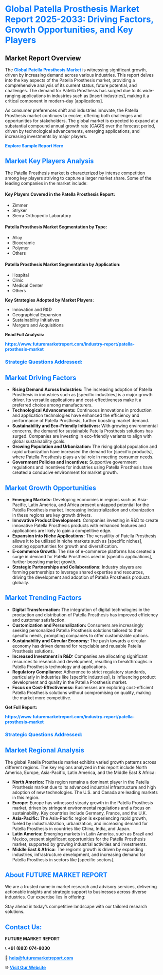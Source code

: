 <h1 style="color: #007BFF;">Global Patella Prosthesis Market Report 2025-2033: Driving Factors, Growth Opportunities, and Key Players</h1>

<section id="overview">
<h2>Market Report Overview</h2>
<p>The <a href="https://www.futuremarketreport.com/industry-report/patella-prosthesis-market" style="color: #007BFF; text-decoration: none;"><strong>Global Patella Prosthesis Market</strong></a> is witnessing significant growth, driven by increasing demand across various industries. This report delves into the key aspects of the Patella Prosthesis market, providing a comprehensive analysis of its current status, future potential, and challenges. The demand for Patella Prosthesis has surged due to its wide-ranging applications in industries such as [insert industries], making it a critical component in modern-day [applications].</p>
<p>As consumer preferences shift and industries innovate, the Patella Prosthesis market continues to evolve, offering both challenges and opportunities for stakeholders. The global market is expected to expand at a substantial compound annual growth rate (CAGR) over the forecast period, driven by technological advancements, emerging applications, and increasing investments by major players.</p>
</section>

<section id="overview">
<p><a href="https://www.futuremarketreport.com/request-sample/reportId=83924" style="color: #007BFF; text-decoration: none;"><strong>Explore Sample Report Here</strong></a></p>
</section>

<section id="key-players">
<h2 style="color: #007BFF;">Market Key Players Analysis</h2>
<p>The Patella Prosthesis market is characterized by intense competition among key players striving to capture a larger market share. Some of the leading companies in the market include:</p>
<h4>Key Players Covered in the Patella Prosthesis Report:</h4>
<ul><li>Zimmer</li><li>Stryker</li><li>Sierra Orthopedic Laboratory</li></ul>
<h4>Patella Prosthesis Market Segmentation by Type:</h4>
<ul><li>Alloy</li><li>Bioceramic</li><li>Polymer</li><li>Others</li></ul>

<h4>Patella Prosthesis Market Segmentation by Application:</h4>
<ul><li>Hospital</li><li>Clinic</li><li>Medical Center</li><li>Others</li></ul>
<p><strong>Key Strategies Adopted by Market Players:</strong></p>
<ul>
<li>Innovation and R&D</li>
<li>Geographical Expansion</li>
<li>Sustainability Initiatives</li>
<li>Mergers and Acquisitions</li>
</ul>
</section>

<section>
<p><strong>Read Full Analysis: </strong></p><a href="https://www.futuremarketreport.com/industry-report/patella-prosthesis-market" style="color: #007BFF; text-decoration: none;"><strong>https://www.futuremarketreport.com/industry-report/patella-prosthesis-market</strong></a>
<h3 style="color: #007BFF;">Strategic Questions Addressed:</h3>
</section>

<section id="driving-factors">
<h2 style="color: #007BFF;">Market Driving Factors</h2>
<ul>
<li><strong>Rising Demand Across Industries:</strong> The increasing adoption of Patella Prosthesis in industries such as [specific industries] is a major growth driver. Its versatile applications and cost-effectiveness make it a preferred choice among manufacturers.</li>
<li><strong>Technological Advancements:</strong> Continuous innovations in production and application technologies have enhanced the efficiency and performance of Patella Prosthesis, further boosting market demand.</li>
<li><strong>Sustainability and Eco-Friendly Initiatives:</strong> With growing environmental concerns, the demand for sustainable Patella Prosthesis solutions has surged. Companies are investing in eco-friendly variants to align with global sustainability goals.</li>
<li><strong>Growing Population and Urbanization:</strong> The rising global population and rapid urbanization have increased the demand for [specific products], where Patella Prosthesis plays a vital role in meeting consumer needs.</li>
<li><strong>Government Policies and Incentives:</strong> Supportive government regulations and incentives for industries using Patella Prosthesis have created a conducive environment for market growth.</li>
</ul>
</section>

<section id="growth-opportunities">
<h2 style="color: #007BFF;">Market Growth Opportunities</h2>
<ul>
<li><strong>Emerging Markets:</strong> Developing economies in regions such as Asia-Pacific, Latin America, and Africa present untapped potential for the Patella Prosthesis market. Increasing industrialization and urbanization in these regions are key growth drivers.</li>
<li><strong>Innovative Product Development:</strong> Companies investing in R&D to create innovative Patella Prosthesis products with enhanced features and applications are likely to gain a competitive edge.</li>
<li><strong>Expansion into Niche Applications:</strong> The versatility of Patella Prosthesis allows it to be utilized in niche markets such as [specific niches], creating opportunities for growth and diversification.</li>
<li><strong>E-commerce Growth:</strong> The rise of e-commerce platforms has created a surge in demand for Patella Prosthesis used in [specific applications], further boosting market growth.</li>
<li><strong>Strategic Partnerships and Collaborations:</strong> Industry players are forming partnerships to leverage shared expertise and resources, driving the development and adoption of Patella Prosthesis products globally.</li>
</ul>
</section>

<section id="trending-factors">
<h2 style="color: #007BFF;">Market Trending Factors</h2>
<ul>
<li><strong>Digital Transformation:</strong> The integration of digital technologies in the production and distribution of Patella Prosthesis has improved efficiency and customer satisfaction.</li>
<li><strong>Customization and Personalization:</strong> Consumers are increasingly seeking personalized Patella Prosthesis solutions tailored to their specific needs, prompting companies to offer customizable options.</li>
<li><strong>Sustainability and Circular Economy:</strong> The push towards a circular economy has driven demand for recyclable and reusable Patella Prosthesis solutions.</li>
<li><strong>Increased Investment in R&D:</strong> Companies are allocating significant resources to research and development, resulting in breakthroughs in Patella Prosthesis technology and applications.</li>
<li><strong>Regulatory Compliance:</strong> Adherence to strict regulatory standards, particularly in industries like [specific industries], is influencing product development and quality in the Patella Prosthesis market.</li>
<li><strong>Focus on Cost-Effectiveness:</strong> Businesses are exploring cost-efficient Patella Prosthesis solutions without compromising on quality, making the market more competitive.</li>
</ul>
</section>

<section>
<p><strong>Get Full Report: </strong></p><a href="https://www.futuremarketreport.com/industry-report/patella-prosthesis-market" style="color: #007BFF; text-decoration: none;"><strong>https://www.futuremarketreport.com/industry-report/patella-prosthesis-market</strong></a>
<h3 style="color: #007BFF;">Strategic Questions Addressed:</h3>
</section>


<section id="regional-analysis">
<h2 style="color: #007BFF;">Market Regional Analysis</h2>
<p>The global Patella Prosthesis market exhibits varied growth patterns across different regions. The key regions analyzed in this report include North America, Europe, Asia-Pacific, Latin America, and the Middle East & Africa:</p>
<ul>
<li><strong>North America:</strong> This region remains a dominant player in the Patella Prosthesis market due to its advanced industrial infrastructure and high adoption of new technologies. The U.S. and Canada are leading markets in this region.</li>
<li><strong>Europe:</strong> Europe has witnessed steady growth in the Patella Prosthesis market, driven by stringent environmental regulations and a focus on sustainability. Key countries include Germany, France, and the U.K.</li>
<li><strong>Asia-Pacific:</strong> The Asia-Pacific region is experiencing rapid growth, fueled by industrialization, urbanization, and increasing demand for Patella Prosthesis in countries like China, India, and Japan.</li>
<li><strong>Latin America:</strong> Emerging markets in Latin America, such as Brazil and Mexico, present significant opportunities for the Patella Prosthesis market, supported by growing industrial activities and investments.</li>
<li><strong>Middle East & Africa:</strong> The region’s growth is driven by expanding industries, infrastructure development, and increasing demand for Patella Prosthesis in sectors like [specific sectors].</li>
</ul>
</section>

<footer>
<h2 style="color: #007BFF;">About FUTURE MARKET REPORT</h2>
<p>We are a trusted name in market research and advisory services, delivering actionable insights and strategic support to businesses across diverse industries. Our expertise lies in offering:</p>

<p>Stay ahead in today’s competitive landscape with our tailored research solutions.</p>

<h2 style="color: #007BFF;">Contact Us:</h2>
<p><strong>FUTURE MARKET REPORT</strong></p>
<p>📞 <strong>+91 (883) 074-8030</strong></p>
<p>📧 <strong><a href="mailto:help@futuremarketreport.com" style="color: #007BFF;">help@futuremarketreport.com</a></strong></p>
<p>🌐 <strong><a href="https://www.futuremarketreport.com/" style="color: #007BFF;">Visit Our Website</a></strong></p>
</footer>